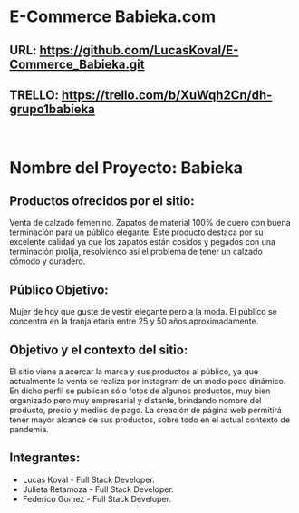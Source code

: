 # E-Commerce Babieka.com

## URL: https://github.com/LucasKoval/E-Commerce_Babieka.git

## TRELLO: https://trello.com/b/XuWqh2Cn/dh-grupo1babieka
<br>

# Nombre del Proyecto: Babieka

## Productos ofrecidos por el sitio:
Venta de calzado femenino.
Zapatos de material 100% de cuero con buena terminación para un público elegante.
Este producto destaca por su excelente calidad ya que los zapatos están cosidos y pegados con una terminación prolija, resolviendo así el problema de tener un calzado cómodo y duradero.

## Público Objetivo:
Mujer de hoy que guste de vestir elegante pero a la moda. El público se concentra en la franja etaria entre 25 y 50 años aproximadamente.

## Objetivo y el contexto del sitio:
El sitio viene a acercar la marca y sus productos al público, ya que actualmente la venta se realiza por instagram de un modo poco dinámico. En dicho perfil se publican sólo fotos de algunos productos, muy bien organizado pero muy empresarial y distante, brindando nombre del producto, precio y medios de pago. La creación de página web permitirá tener mayor alcance de sus productos, sobre todo en el actual contexto de pandemia.

## Integrantes:
* Lucas Koval - Full Stack Developer.
* Julieta Retamoza - Full Stack Developer.
* Federico Gomez - Full Stack Developer.
